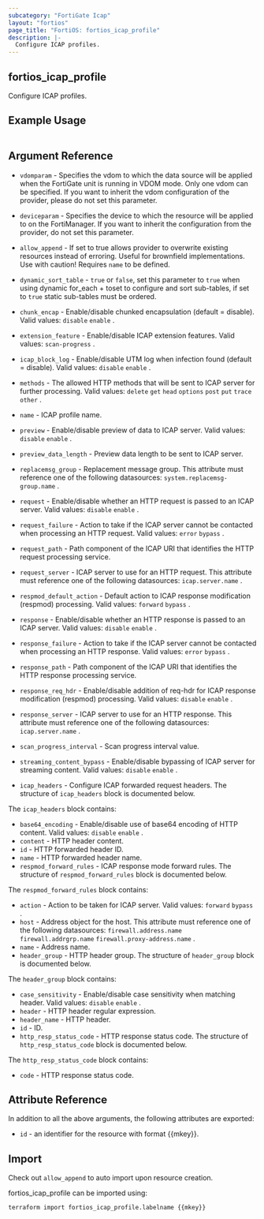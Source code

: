 ```yaml
---
subcategory: "FortiGate Icap"
layout: "fortios"
page_title: "FortiOS: fortios_icap_profile"
description: |-
  Configure ICAP profiles.
---
```


## fortios_icap_profile
Configure ICAP profiles.

## Example Usage

```hcl

```

## Argument Reference
* `vdomparam` - Specifies the vdom to which the data source will be applied when the FortiGate unit is running in VDOM mode. Only one vdom can be specified. If you want to inherit the vdom configuration of the provider, please do not set this parameter.
* `deviceparam` - Specifies the device to which the resource will be applied to on the FortiManager. If you want to inherit the configuration from the provider, do not set this parameter.
* `allow_append` - If set to true allows provider to overwrite existing resources instead of erroring. Useful for brownfield implementations. Use with caution! Requires `name` to be defined.
* `dynamic_sort_table` - `true` or `false`, set this parameter to `true` when using dynamic for_each + toset to configure and sort sub-tables, if set to `true` static sub-tables must be ordered.

* `chunk_encap` - Enable/disable chunked encapsulation (default = disable). Valid values: `disable` `enable` .
* `extension_feature` - Enable/disable ICAP extension features. Valid values: `scan-progress` .
* `icap_block_log` - Enable/disable UTM log when infection found (default = disable). Valid values: `disable` `enable` .
* `methods` - The allowed HTTP methods that will be sent to ICAP server for further processing. Valid values: `delete` `get` `head` `options` `post` `put` `trace` `other` .
* `name` - ICAP profile name.
* `preview` - Enable/disable preview of data to ICAP server. Valid values: `disable` `enable` .
* `preview_data_length` - Preview data length to be sent to ICAP server.
* `replacemsg_group` - Replacement message group. This attribute must reference one of the following datasources: `system.replacemsg-group.name` .
* `request` - Enable/disable whether an HTTP request is passed to an ICAP server. Valid values: `disable` `enable` .
* `request_failure` - Action to take if the ICAP server cannot be contacted when processing an HTTP request. Valid values: `error` `bypass` .
* `request_path` - Path component of the ICAP URI that identifies the HTTP request processing service.
* `request_server` - ICAP server to use for an HTTP request. This attribute must reference one of the following datasources: `icap.server.name` .
* `respmod_default_action` - Default action to ICAP response modification (respmod) processing. Valid values: `forward` `bypass` .
* `response` - Enable/disable whether an HTTP response is passed to an ICAP server. Valid values: `disable` `enable` .
* `response_failure` - Action to take if the ICAP server cannot be contacted when processing an HTTP response. Valid values: `error` `bypass` .
* `response_path` - Path component of the ICAP URI that identifies the HTTP response processing service.
* `response_req_hdr` - Enable/disable addition of req-hdr for ICAP response modification (respmod) processing. Valid values: `disable` `enable` .
* `response_server` - ICAP server to use for an HTTP response. This attribute must reference one of the following datasources: `icap.server.name` .
* `scan_progress_interval` - Scan progress interval value.
* `streaming_content_bypass` - Enable/disable bypassing of ICAP server for streaming content. Valid values: `disable` `enable` .
* `icap_headers` - Configure ICAP forwarded request headers. The structure of `icap_headers` block is documented below.

The `icap_headers` block contains:

* `base64_encoding` - Enable/disable use of base64 encoding of HTTP content. Valid values: `disable` `enable` .
* `content` - HTTP header content.
* `id` - HTTP forwarded header ID.
* `name` - HTTP forwarded header name.
* `respmod_forward_rules` - ICAP response mode forward rules. The structure of `respmod_forward_rules` block is documented below.

The `respmod_forward_rules` block contains:

* `action` - Action to be taken for ICAP server. Valid values: `forward` `bypass` .
* `host` - Address object for the host. This attribute must reference one of the following datasources: `firewall.address.name` `firewall.addrgrp.name` `firewall.proxy-address.name` .
* `name` - Address name.
* `header_group` - HTTP header group. The structure of `header_group` block is documented below.

The `header_group` block contains:

* `case_sensitivity` - Enable/disable case sensitivity when matching header. Valid values: `disable` `enable` .
* `header` - HTTP header regular expression.
* `header_name` - HTTP header.
* `id` - ID.
* `http_resp_status_code` - HTTP response status code. The structure of `http_resp_status_code` block is documented below.

The `http_resp_status_code` block contains:

* `code` - HTTP response status code.

## Attribute Reference

In addition to all the above arguments, the following attributes are exported:
* `id` - an identifier for the resource with format {{mkey}}.

## Import

Check out `allow_append` to auto import upon resource creation.

fortios_icap_profile can be imported using:
```sh
terraform import fortios_icap_profile.labelname {{mkey}}
```
